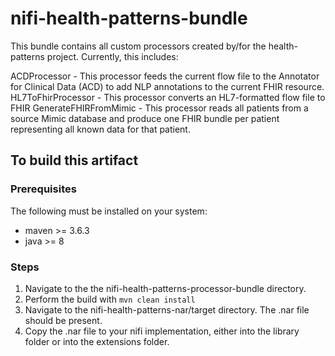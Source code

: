 # nifi-health-patterns-bundle

This bundle contains all custom processors created by/for the health-patterns project.  Currently, this includes:

ACDProcessor - This processor feeds the current flow file to the Annotator for Clinical Data (ACD) to add NLP annotations to the current FHIR resource.
HL7ToFhirProcessor - This processor converts an HL7-formatted flow file to FHIR
GenerateFHIRFromMimic - This processor reads all patients from a source Mimic database and produce one FHIR bundle per patient representing all known data for that patient.

## To build this artifact

### Prerequisites

The following must be installed on your system:

- maven >= 3.6.3 
- java >= 8

### Steps

1. Navigate to the the nifi-health-patterns-processor-bundle directory.
1. Perform the build with `mvn clean install`
1. Navigate to the nifi-health-patterns-nar/target directory. The .nar file should be present.  
1. Copy the .nar file to your nifi implementation, either into the library folder or into the extensions folder.